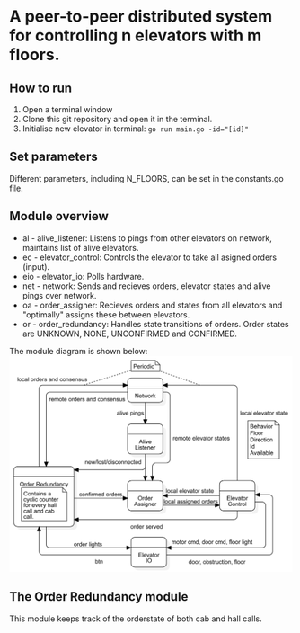 # A peer-to-peer distributed system for controlling n elevators with m floors. 

## How to run
1. Open a terminal window
2. Clone this git repository and open it in the terminal. 
3. Initialise new elevator in terminal:
`go run main.go -id="[id]"`

## Set parameters
Different parameters, including N_FLOORS, can be set in the constants.go file. 

## Module overview

* al    - alive_listener:	Listens to pings from other elevators on network, maintains list of alive elevators.
* ec	- elevator_control:	Controls the elevator to take all asigned orders (input).
* eio	- elevator_io:		Polls hardware.
* net	- network:		Sends and recieves orders, elevator states and alive pings over network.
* oa	- order_assigner:	Recieves orders and states from all elevators and "optimally" assigns these between elevators.
* or	- order_redundancy:	Handles state transitions of orders. Order states are UNKNOWN, NONE, UNCONFIRMED and CONFIRMED.

  
The module diagram is shown below:
![](images/ModuleDiagramv3.png)

## The Order Redundancy module
This module keeps track of the orderstate of both cab and hall calls.